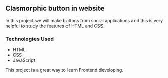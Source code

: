 ## Clasmorphic button in website

In this project we will make buttons from social applications and this is very helpful to study the features of HTML and CSS.


### Technologies Used
- HTML
- CSS
- JavaScript


This project is a great way to learn Frontend developing.


